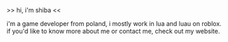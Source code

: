 <p2> >> hi, i'm shiba << </p2>

i'm a game developer from poland, i mostly work in lua and luau on roblox.<br>
if you'd like to know more about me or contact me, check out my website.
